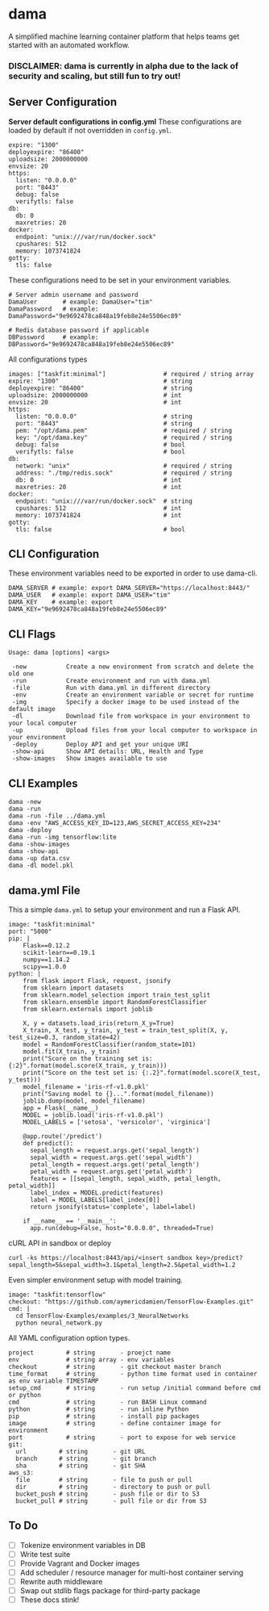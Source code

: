 # dama
A simplified machine learning container platform that helps teams get started with an automated workflow.

### DISCLAIMER: dama is currently in alpha due to the lack of security and scaling, but still fun to try out!

## Server Configuration
**Server default configurations in config.yml**
These configurations are loaded by default if not overridden in `config.yml`.

	expire: "1300"
	deployexpire: "86400"
	uploadsize: 2000000000
	envsize: 20
	https:
	  listen: "0.0.0.0"
	  port: "8443"
	  debug: false
	  verifytls: false
	db:
	  db: 0
	  maxretries: 20
	docker:
	  endpoint: "unix:///var/run/docker.sock"
	  cpushares: 512
	  memory: 1073741824
	gotty:
	  tls: false

These configurations need to be set in your environment variables.

	# Server admin username and password
	DamaUser       # example: DamaUser="tim"
    DamaPassword   # example: DamaPassword="9e9692478ca848a19feb8e24e5506ec89"

	# Redis database password if applicable
	DBPassword     # example: DBPassword="9e9692478ca848a19feb8e24e5506ec89"

All configurations types

	images: ["taskfit:minimal"]                # required / string array
	expire: "1300"                             # string
	deployexpire: "86400"                      # string
	uploadsize: 2000000000                     # int
	envsize: 20                                # int
	https:
	  listen: "0.0.0.0"                        # string
	  port: "8443"                             # string
	  pem: "/opt/dama.pem"                     # required / string
	  key: "/opt/dama.key"                     # required / string
	  debug: false                             # bool
	  verifytls: false                         # bool
	db:
	  network: "unix"                          # required / string
	  address: "./tmp/redis.sock"              # required / string
	  db: 0                                    # int
	  maxretries: 20                           # int
	docker:
	  endpoint: "unix:///var/run/docker.sock"  # string
	  cpushares: 512                           # int
	  memory: 1073741824                       # int
	gotty:
	  tls: false                               # bool

## CLI Configuration
These environment variables need to be exported in order to use dama-cli.

    DAMA_SERVER # example: export DAMA_SERVER="https://localhost:8443/"
    DAMA_USER   # example: export DAMA_USER="tim"
    DAMA_KEY    # example: export DAMA_KEY="9e9692478ca848a19feb8e24e5506ec89"

## CLI Flags
	Usage: dama [options] <args>

	 -new           Create a new environment from scratch and delete the old one
	 -run           Create environment and run with dama.yml
	 -file          Run with dama.yml in different directory
	 -env           Create an environment variable or secret for runtime
	 -img           Specify a docker image to be used instead of the default image
	 -dl            Download file from workspace in your environment to your local computer
	 -up            Upload files from your local computer to workspace in your environment
	 -deploy        Deploy API and get your unique URI
	 -show-api      Show API details: URL, Health and Type
	 -show-images   Show images available to use

## CLI Examples
	dama -new
	dama -run
	dama -run -file ../dama.yml
	dama -env "AWS_ACCESS_KEY_ID=123,AWS_SECRET_ACCESS_KEY=234"
	dama -deploy
	dama -run -img tensorflow:lite
	dama -show-images
	dama -show-api
	dama -up data.csv
	dama -dl model.pkl

## dama.yml File
This a simple `dama.yml` to setup your environment and run a Flask API.

	image: "taskfit:minimal"
	port: "5000"
	pip: |
		Flask==0.12.2
		scikit-learn==0.19.1
		numpy==1.14.2
		scipy==1.0.0
	python: |
		from flask import Flask, request, jsonify
		from sklearn import datasets
		from sklearn.model_selection import train_test_split
		from sklearn.ensemble import RandomForestClassifier
		from sklearn.externals import joblib

		X, y = datasets.load_iris(return_X_y=True)
		X_train, X_test, y_train, y_test = train_test_split(X, y, test_size=0.3, random_state=42)
		model = RandomForestClassifier(random_state=101)
		model.fit(X_train, y_train)
		print("Score on the training set is: {:2}".format(model.score(X_train, y_train)))
		print("Score on the test set is: {:.2}".format(model.score(X_test, y_test)))
		model_filename = 'iris-rf-v1.0.pkl'
		print("Saving model to {}...".format(model_filename))
		joblib.dump(model, model_filename)
		app = Flask(__name__)
		MODEL = joblib.load('iris-rf-v1.0.pkl')
		MODEL_LABELS = ['setosa', 'versicolor', 'virginica']

		@app.route('/predict')
		def predict():
		  sepal_length = request.args.get('sepal_length')
		  sepal_width = request.args.get('sepal_width')
		  petal_length = request.args.get('petal_length')
		  petal_width = request.args.get('petal_width')
		  features = [[sepal_length, sepal_width, petal_length, petal_width]]
		  label_index = MODEL.predict(features)
		  label = MODEL_LABELS[label_index[0]]
		  return jsonify(status='complete', label=label)
		
		if __name__ == '__main__':
		  app.run(debug=False, host="0.0.0.0", threaded=True)

cURL API in sandbox or deploy

    curl -ks https://localhost:8443/api/<insert sandbox key>/predict?sepal_length=5&sepal_width=3.1&petal_length=2.5&petal_width=1.2

Even simpler environment setup with model training.

	image: "taskfit:tensorflow"
	checkout: "https://github.com/aymericdamien/TensorFlow-Examples.git"
	cmd: |
	  cd TensorFlow-Examples/examples/3_NeuralNetworks
	  python neural_network.py

All YAML configuration option types.

	project         # string       - proejct name
	env             # string array - env variables
	checkout        # string       - git checkout master branch
	time_format     # string       - python time format used in container as env variable TIMESTAMP
	setup_cmd       # string       - run setup /initial command before cmd or python
	cmd             # string       - run BASH Linux command
	python          # string       - run inline Python
	pip             # string       - install pip packages
	image           # string       - define container image for environment
	port            # string       - port to expose for web service
	git:
	  url         # string       - git URL
	  branch      # string       - git branch
	  sha         # string       - git SHA
	aws_s3:
	  file        # string       - file to push or pull
	  dir         # string       - directory to push or pull
	  bucket_push # string       - push file or dir to S3
	  bucket_pull # string       - pull file or dir from S3

## To Do

 - [ ] Tokenize environment variables in DB
 - [ ] Write test suite
 - [ ] Provide Vagrant and Docker images
 - [ ] Add scheduler / resource manager for multi-host container serving
 - [ ] Rewrite auth middleware
 - [ ] Swap out stdlib flags package for third-party package
 - [ ] These docs stink!
